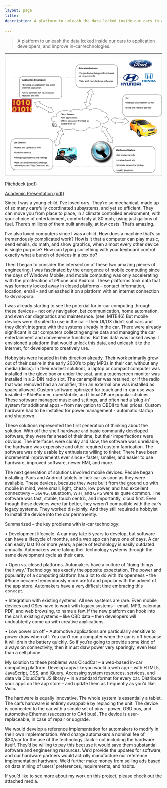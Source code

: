 ```yaml
---
layout: page
title: 
description: A platform to unleash the data locked inside our cars to application developers, and improve in-car technologies.

---
```


> A platform to unleash the data locked inside our cars to application developers, and improve in-car technologies.

* * * 

![Image](/assets/media/cloudcar/stakeholders.png)

[Pitchdeck (pdf)](/assets/media/cloudcar/Pitchdeck.pdf)

[Academic Presentation (pdf)](/assets/media/cloudcar/SIR_Presentation.pdf)

Since I was a young child, I’ve loved cars. They’re so mechanical, made up of so many carefully coordinated subsystems, and yet so efficient. They can move you from place to place, in a climate controlled environment, with your choice of entertainment, comfortably at 80 mph, using just gallons of fuel. There’s millions of them built annually, at low costs. That’s amazing. 

I’ve also loved computers since I was a child. How does a machine that’s so tremendously complicated work? How is it that a computer can play music, send emails, do math, and show graphics, when almost every other device is single purpose? How can typing something with your keyboard control exactly what a bunch of devices in a box do?

Then I began to consider the intersection of these two amazing pieces of engineering. I was fascinated by the emergence of mobile computing since the days of Windows Mobile, and mobile computing was only accelerating with the proliferation of iPhone and Android. These platforms took data that was formerly locked away in closed platforms – contact information, location, email - and unleashed it on a platform with an internet connection to developers. 

I was already starting to see the potential for in-car computing through these devices – not only navigation, but communication, home automation, and even car diagnostics and maintenance. (see: MITE46) But mobile devices were ill suited to use in the car – their UI/UX didn’t suit cars and they didn’t integrate with the systems already in the car. There were already significant in car computers collecting engine data and managing the car entertainment and convenience functions. But this data was locked away. I envisioned a platform that would unlock this data, and unleash it to the internet, for developers to creatively use.  

Hobbyists were headed in this direction already. Their work primarily grew out of their desire in the early 2000’s to play MP3s in their car, without any media (discs). In their earliest solutions, a laptop or compact computer was installed in the glove box or under the seat, and a touchscreen monitor was installed in a 2-DIN radio slot. The car amplifier was retained, or if the radio that was removed had an amplifier, then an external one was installed as space allowed. Custom software optimized for touch and in-car use was installed – RideRunner, openMobile, and LinuxICE are popular choices. These software managed music and settings, and often had a ‘plug-in’ system for additional apps – from navigation to OBDII to fuel prices. Custom hardware had to be installed for power management - automatic startup and shutdown. 

These solutions represented the first generation of thinking about the solution. With off the shelf hardware and basic community developed software, they were far ahead of their time, but their imperfections were obvious. The interfaces were clunky and slow, the software was unreliable, the hardware was expensive and often required custom fabrication. The software was only usable by enthusiasts willing to tinker. There have been incremental improvements ever since – faster, smaller, and easier to use hardware, improved software, newer HMI, and more.  

The next generation of solutions involved mobile devices. People began installing iPads and Android tablets in their car as soon as they were available. These devices, because they were built from the ground up with mobile in mind, were small, light, cheap, low power, and had excellent connectivity – 3G/4G, Bluetooth, WiFi, and GPS were all quite common. The software was fast, stable, touch centric, and importantly, cloud first. Even though these devices were far better, they weren’t compatible with the car’s legacy systems. They worked dis-jointly. And they still required a hobbyist to install the device into the car permanently. 

Summarized – the key problems with in-car technology:

•	Development lifecycle. A car may take 5 years to develop, but software can have a lifecycle of months, and a web app can have one of days. A car can easily last 10 or more years; a piece of technology is easily outdated annually. Automakers were taking their technology systems through the same development cycle as their cars.

•	Open vs. closed platforms. Automakers have a culture of ‘doing things their way.’ Technology has exactly the opposite expectation. The power and popularity of a computing platform has a lot to do with it’s openness – the iPhone became tremendously more useful and popular with the advent of the app store. Automakers have a very difficult time embracing this concept.

•	Integration with existing systems. All new systems are rare. Even mobile devices and OSes have to work with legacy systems – email, MP3, calendar, PDF, and web browsing, to name a few. If the new platform can hook into the car’s existing systems – like OBD data – then developers will undoubtedly come up with creative applications. 

•	Low power on off – Automotive applications are particularly sensitive to power draw when off. You can’t run a computer when the car is off because it will drain the battery quickly. So if you’re going to provide some kind of always on connectivity, then it must draw power very sparingly, even less than a cell phone.  

My solution to these problems was CloudCar – a web-based in-car computing platform. Develop apps like you would a web app – with HTML5, JavaScript, CSS, and jQuery. Accessing system resources, services, and data via CloudCar’s JS library – in a standard format for every car. Distribute your apps on the app store – and update them as frequently as you’d like. Voila. 

The hardware is equally innovative. The whole system is essentially a tablet. The car’s hardware is entirely swappable by replacing the unit. The device is connected to the car with a simple set of pins – power, OBD bus, and automotive Ethernet (successor to CAN bus). The device is user-replaceable, in case of repair or upgrade.

We would develop a reference implementation for automakers to modify in their own implementation. We’d charge automakers a nominal fee of $30/car for the use of the technology stack – not including the hardware itself. They’d be willing to pay this because it would save them substantial software and engineering resources. We’d provide the updates for software, and our hardware partners would actually manufacture our reference implementation hardware. We’d further make money from selling ads based on data mining of users’ preferences, requirements, and habits.  

If you’d like to see more about my work on this project, please check out the attached media.  
